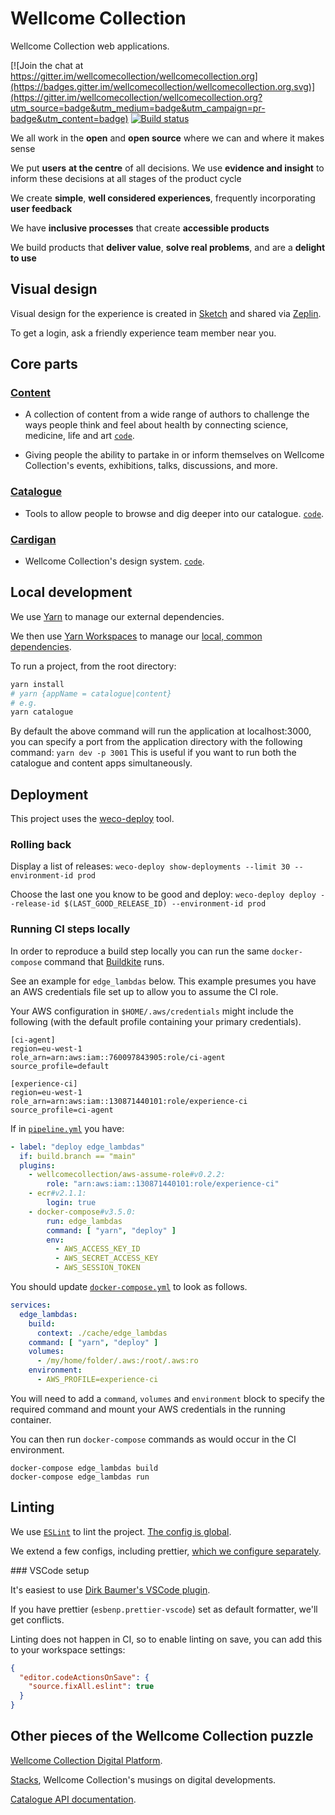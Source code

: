 # Wellcome Collection

Wellcome Collection web applications.

[![Join the chat at https://gitter.im/wellcomecollection/wellcomecollection.org](https://badges.gitter.im/wellcomecollection/wellcomecollection.org.svg)](https://gitter.im/wellcomecollection/wellcomecollection.org?utm_source=badge&utm_medium=badge&utm_campaign=pr-badge&utm_content=badge)  [![Build status](https://badge.buildkite.com/b8986815014884f68d6d831ceaf5b8712e0e581df767a7f6bf.svg?branch=main)](https://buildkite.com/wellcomecollection/experience)

We all work in the **open** and **open source** where we can and where it makes sense

We put **users** **at the centre** of all decisions. We use **evidence and insight** to inform these decisions at all stages of the product cycle

We create **simple**, **well considered experiences**, frequently incorporating **user feedback**

We have **inclusive processes** that create **accessible products**

We build products that **deliver value**, **solve real problems**, and are a **delight to use**

## Visual design

Visual design for the experience is created in [Sketch](https://www.sketch.com/) and shared via [Zeplin](https://app.zeplin.io/).

To get a login, ask a friendly experience team member near you.

## Core parts

### [Content](https://wellcomecollection.org/stories)

- A collection of content from a wide range of authors to challenge the
  ways people think and feel about health by connecting science, medicine,
  life and art [`code`](./content).

- Giving people the ability to partake in or inform themselves on
  Wellcome Collection's events, exhibitions, talks,
  discussions, and more.

### [Catalogue](https://wellcomecollection.org/works)

- Tools to allow people to browse and dig deeper into our catalogue.
  [`code`](./catalogue).

### [Cardigan](https://cardigan.wellcomecollection.org)

- Wellcome Collection's design system. [`code`](./cardigan).

## Local development

We use [Yarn](https://yarnpkg.com/lang/en/) to manage our external dependencies.

We then use [Yarn Workspaces](https://yarnpkg.com/lang/en/docs/workspaces/) to manage our [local, common dependencies](https://github.com/wellcomecollection/wellcomecollection.org/tree/main/common).

To run a project, from the root directory:
```bash
yarn install
# yarn {appName = catalogue|content}
# e.g.
yarn catalogue
```
By default the above command will run the application at localhost:3000, you can specify a port from the application directory with the following command:
`yarn dev -p 3001`
This is useful if you want to run both the catalogue and content apps simultaneously.

## Deployment

This project uses the [weco-deploy](https://github.com/wellcomecollection/weco-deploy) tool.

### Rolling back

Display a list of releases:
`weco-deploy show-deployments --limit 30 --environment-id prod`

Choose the last one you know to be good and deploy:
`weco-deploy deploy --release-id $(LAST_GOOD_RELEASE_ID) --environment-id prod`

### Running CI steps locally

In order to reproduce a build step locally you can run the same `docker-compose` command that [Buildkite](https://buildkite.com/wellcomecollection/experience) runs.

See an example for `edge_lambdas` below. This example presumes you have an AWS credentials file set up to allow you to assume the CI role.

Your AWS configuration in `$HOME/.aws/credentials` might include the following (with the default profile containing your primary credentials).

```
[ci-agent]
region=eu-west-1
role_arn=arn:aws:iam::760097843905:role/ci-agent
source_profile=default

[experience-ci]
region=eu-west-1
role_arn=arn:aws:iam::130871440101:role/experience-ci
source_profile=ci-agent
```

If in [`pipeline.yml`](.buildkite/pipeline.yml) you have:

```yaml
- label: "deploy edge_lambdas"
  if: build.branch == "main"
  plugins:
    - wellcomecollection/aws-assume-role#v0.2.2:
        role: "arn:aws:iam::130871440101:role/experience-ci"
    - ecr#v2.1.1:
        login: true
    - docker-compose#v3.5.0:
        run: edge_lambdas
        command: [ "yarn", "deploy" ]
        env:
          - AWS_ACCESS_KEY_ID
          - AWS_SECRET_ACCESS_KEY
          - AWS_SESSION_TOKEN
```

You should update [`docker-compose.yml`](docker-compose.yml) to look as follows.

```yaml
services:
  edge_lambdas:
    build:
      context: ./cache/edge_lambdas
    command: [ "yarn", "deploy" ]
    volumes:
      - /my/home/folder/.aws:/root/.aws:ro
    environment:
      - AWS_PROFILE=experience-ci
```

You will need to add a `command`, `volumes` and `environment` block to specify the required command and mount your AWS credentials in the running container.

You can then run `docker-compose` commands as would occur in the CI environment.

```shell script
docker-compose edge_lambdas build
docker-compose edge_lambdas run
```

## Linting

We use [`ESLint`](https://eslint.org/) to lint the project. [The config is global](./eslintrc.js).

We extend a few configs, including prettier, [which we configure separately](./prettierrs.js).

### VSCode setup

It's easiest to use [Dirk Baumer's VSCode plugin](https://marketplace.visualstudio.com/items?itemName=dbaeumer.vscode-eslint).

If you have prettier (`esbenp.prettier-vscode`) set as default formatter, we'll get conflicts.

Linting does not happen in CI, so to enable linting on save, you can add this to your workspace settings:
```JSON
{
  "editor.codeActionsOnSave": {
    "source.fixAll.eslint": true
  }
}
```

## Other pieces of the Wellcome Collection puzzle

[Wellcome Collection Digital Platform](https://github.com/wellcomecollection/platform).

[Stacks](https://stacks.wellcomecollection.org/), Wellcome Collection's musings on digital developments.

[Catalogue API documentation](https://developers.wellcomecollection.org).
